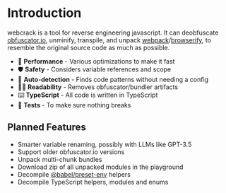 # Introduction

webcrack is a tool for reverse engineering javascript.
It can deobfuscate [obfuscator.io](https://github.com/javascript-obfuscator/javascript-obfuscator), unminify,
transpile, and unpack [webpack](https://webpack.js.org/)/[browserify](https://browserify.org/),
to resemble the original source code as much as possible.

- 🚀 **Performance** - Various optimizations to make it fast
- 🛡️ **Safety** - Considers variable references and scope
- 🔬 **Auto-detection** - Finds code patterns without needing a config
- ✍🏻 **Readability** - Removes obfuscator/bundler artifacts
- ⌨️ **TypeScript** - All code is written in TypeScript
- 🧪 **Tests** - To make sure nothing breaks

## Planned Features

- Smarter variable renaming, possibly with LLMs like GPT-3.5
- Support older obfuscator.io versions
- Unpack multi-chunk bundles
- Download zip of all unpacked modules in the playground
- Decompile [@babel/preset-env](https://babeljs.io/docs/babel-preset-env) helpers
- Decompile TypeScript helpers, modules and enums
